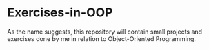 # Exercises-in-OOP
As the name suggests, this repository will contain small projects and exercises done by me in relation to Object-Oriented Programming.
